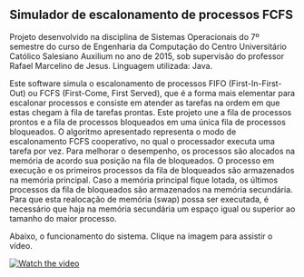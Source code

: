 ## Simulador de escalonamento de processos FCFS

Projeto desenvolvido na disciplina de Sistemas Operacionais do 7º semestre do curso de Engenharia da Computação do Centro Universitário Católico Salesiano Auxilium no ano de 2015, sob supervisão do professor Rafael Marcelino de Jesus. Linguagem utilizada: Java.

Este software simula o escalonamento de processos FIFO (First-In-First-Out) ou FCFS (First-Come, First Served), que é a forma mais elementar para escalonar processos e consiste em atender as tarefas na ordem em que estas chegam à fila de tarefas prontas. Este projeto une a fila de processos prontos e a fila de  processos bloqueados em uma única fila de processos bloqueados. O algoritmo apresentado representa o modo de escalonamento FCFS cooperativo, no qual o processador executa uma tarefa por vez. Para  melhorar o desempenho, os processos são alocados na memória de acordo sua posição na fila de bloqueados. O processo em execução e os primeiros processos da fila de bloqueados são armazenados na memória principal. Caso a memória principal fique lotada, os últimos processos da fila de bloqueados são armazenados na memória secundária. Para que esta realocação de memória (swap) possa ser executada, é   necessário que haja na memória secundária um espaço igual ou superior ao tamanho do maior processo.

Abaixo, o funcionamento do sistema. Clique na imagem para assistir o vídeo.

[![Watch the video](https://img.youtube.com/vi/TtGq8uVIbuM/hqdefault.jpg)](https://www.youtube.com/watch?v=TtGq8uVIbuM)